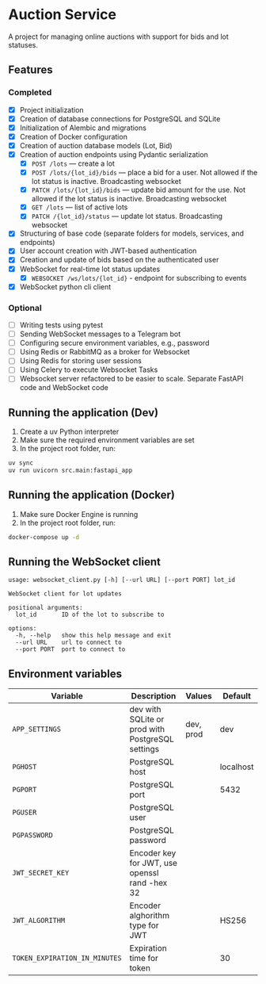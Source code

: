 # Auction Service

A project for managing online auctions with support for bids and lot statuses.

## Features

### Completed
- [x] Project initialization
- [x] Creation of database connections for PostgreSQL and SQLite
- [x] Initialization of Alembic and migrations
- [x] Creation of Docker configuration
- [x] Creation of auction database models (Lot, Bid)
- [x] Creation of auction endpoints using Pydantic serialization
  - [x] `POST /lots` — create a lot
  - [x] `POST /lots/{lot_id}/bids` — place a bid for a user. Not allowed if the lot status is inactive. Broadcasting websocket
  - [x] `PATCH /lots/{lot_id}/bids` — update bid amount for the use. Not allowed if the lot status is inactive. Broadcasting websocket
  - [x] `GET /lots` — list of active lots
  - [x] `PATCH /{lot_id}/status` — update lot status. Broadcasting websocket
- [x] Structuring of base code (separate folders for models, services, and endpoints)
- [x] User account creation with JWT-based authentication
- [x] Creation and update of bids based on the authenticated user
- [x] WebSocket for real-time lot status updates
  - [x] `WEBSOCKET /ws/lots/{lot_id}` - endpoint for subscribing to events
- [x] WebSocket python cli client

### Optional
- [ ] Writing tests using pytest
- [ ] Sending WebSocket messages to a Telegram bot
- [ ] Configuring secure environment variables, e.g., password
- [ ] Using Redis or RabbitMQ as a broker for Websocket
- [ ] Using Redis for storing user sessions
- [ ] Using Celery to execute Websocket Tasks
- [ ] Websocket server refactored to be easier to scale. Separate FastAPI code and WebSocket code

## Running the application (Dev)

1. Create a uv Python interpreter
2. Make sure the required environment variables are set
3. In the project root folder, run:

```bash
uv sync
uv run uvicorn src.main:fastapi_app
```

## Running the application (Docker)

1. Make sure Docker Engine is running
2. In the project root folder, run:

```bash
docker-compose up -d
```

## Running the WebSocket client

```console
usage: websocket_client.py [-h] [--url URL] [--port PORT] lot_id

WebSocket client for lot updates

positional arguments:
  lot_id       ID of the lot to subscribe to

options:
  -h, --help   show this help message and exit
  --url URL    url to connect to
  --port PORT  port to connect to
```

## Environment variables

| Variable                      | Description                                      | Values    | Default   |
|-------------------------------|--------------------------------------------------|-----------|-----------|
| `APP_SETTINGS`                | dev with SQLite or prod with PostgreSQL settings | dev, prod | dev       |
| `PGHOST`                      | PostgreSQL host                                  |           | localhost |
| `PGPORT`                      | PostgreSQL port                                  |           | 5432      |
| `PGUSER`                      | PostgreSQL user                                  |           |           |
| `PGPASSWORD`                  | PostgreSQL password                              |           |           |
| `JWT_SECRET_KEY`              | Encoder key for JWT, use openssl rand -hex 32    |           |           |
| `JWT_ALGORITHM`               | Encoder alghorithm type for JWT                  |           | HS256     |
| `TOKEN_EXPIRATION_IN_MINUTES` | Expiration time for token                        |           | 30        |
